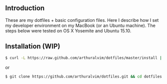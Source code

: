 ## Introduction

These are my dotfiles + basic configuration files. Here I describe how I set my developer environment on my MacBook (or an Ubuntu machine). The steps below were tested on OS X Yosemite and Ubuntu 15.10.


## Installation (WIP)

```bash
$ curl -L https://raw.github.com/arthuralvim/dotfiles/master/install | sh
```

or

```bash
$ git clone https://github.com/arthuralvim/dotfiles.git && cd dotfiles && sh install.sh
```
